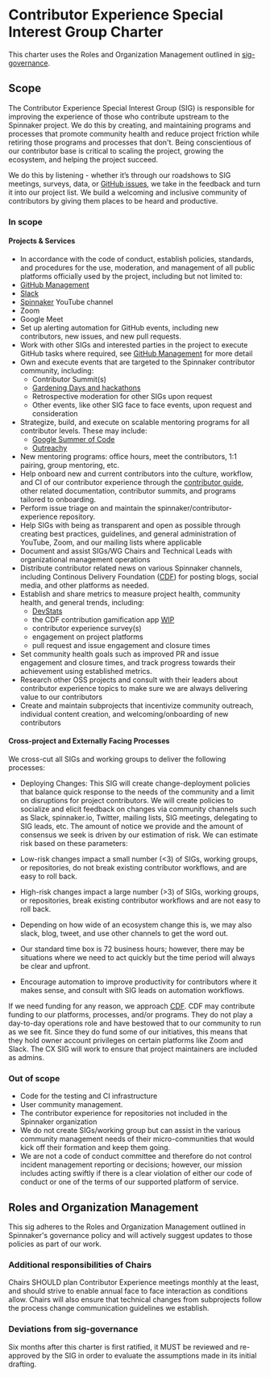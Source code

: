 # Contributor Experience Special Interest Group Charter

This charter uses the Roles and Organization Management outlined in [sig-governance](https://github.com/spinnaker/governance/blob/master/governance.md).

## Scope

The Contributor Experience Special Interest Group (SIG) is responsible for improving the experience of those who contribute upstream to the Spinnaker project. We do this by creating, and maintaining programs and processes that promote community health and reduce project friction while retiring those programs and processes that don't. Being conscientious of our contributor base is critical to scaling the project, growing the ecosystem, and helping the project succeed.

We do this by listening - whether it’s through our roadshows to SIG meetings, surveys, data, or [GitHub issues](https://github.com/spinnaker/spinnaker/issues), we take in the feedback and turn it into our project list. We build a welcoming and inclusive community of contributors by giving them places to be heard and productive.

### In scope

#### Projects & Services

-  In accordance with the code of conduct, establish policies, standards, and procedures for the use, moderation, and management of all public platforms officially used by the project, including but not limited to:
  - [GitHub Management](https://github.com/spinnaker)
  - [Slack](https://join.spinnaker.io/)
  - [Spinnaker](https://www.youtube.com/channel/UCcxQbw8kT1-FRhFhO2QCetg) YouTube channel
  - Zoom
  - Google Meet
- Set up alerting automation for GitHub events, including new contributors, new issues, and new pull requests.
- Work with other SIGs and interested parties in the project to execute GitHub tasks where required, see [GitHub Management](https://github.com/spinnaker) for more detail
- Own and execute events that are targeted to the Spinnaker contributor community, including:
  - Contributor Summit(s) 
  - [Gardening Days and hackathons](https://github.com/spinnaker-hackathon/gardening)
  - Retrospective moderation for other SIGs upon request
  - Other events, like other SIG face to face events, upon request and consideration
- Strategize, build, and execute on scalable mentoring programs for all contributor levels. These may include:
  - [Google Summer of Code](https://summerofcode.withgoogle.com/archive/)
  - [Outreachy](https://www.outreachy.org/)
- New mentoring programs: office hours, meet the contributors, 1:1 pairing, group mentoring, etc.
- Help onboard new and current contributors into the culture, workflow, and CI of our contributor experience through the [contributor guide](https://spinnaker.io/community/contributing/), other related documentation, contributor summits, and programs tailored to onboarding.
- Perform issue triage on and maintain the spinnaker/contributor-experience repository.  
- Help SIGs with being as transparent and open as possible through creating best practices, guidelines, and general administration of YouTube, Zoom, and our mailing lists where applicable
- Document and assist SIGs/WG Chairs and Technical Leads with organizational management operations
- Distribute contributor related news on various Spinnaker channels, including Continous Delivery Foundation ([CDF](https://cd.foundation)) for posting blogs, social media, and other platforms as needed.
- Establish and share metrics to measure project health, community health, and general trends, including:
  - [DevStats](https://spinnaker.devstats.cd.foundation/)
  - the CDF contribution gamification app [WIP](https://github.com/ExitoLab/spinnaker_gamification_app)
  - contributor experience survey(s)
  - engagement on project platforms
  - pull request and issue engagement and closure times
- Set community health goals such as improved PR and issue engagement and closure times, and track progress towards their achievement using established metrics.
- Research other OSS projects and consult with their leaders about contributor experience topics to make sure we are always delivering value to our contributors
- Create and maintain subprojects that incentivize community outreach, individual content creation, and welcoming/onboarding of new contributors

#### Cross-project and Externally Facing Processes

We cross-cut all SIGs and working groups to deliver the following processes:

- Deploying Changes:
 This SIG will create change-deployment policies that balance quick response to the needs of the community and a limit on disruptions for project contributors. We will create policies to socialize and elicit feedback on changes via community channels such as Slack, spinnaker.io, Twitter, mailing lists, SIG meetings, delegating to SIG leads, etc. The amount of notice we provide and the amount of consensus we seek is driven by our estimation of risk. We can estimate risk based on these parameters:

- Low-risk changes impact a small number (<3) of SIGs, working groups, or repositories, do not break existing contributor workflows, and are easy to roll back.
- High-risk changes impact a large number (>3) of SIGs, working groups, or repositories, break existing contributor workflows and are not easy to roll back.
- Depending on how wide of an ecosystem change this is, we may also slack, blog, tweet, and use other channels to get the word out.
- Our standard time box is 72 business hours; however, there may be situations where we need to act quickly but the time period will always be clear and upfront.
- Encourage automation to improve productivity for contributors where it makes sense, and consult with SIG leads on automation workflows.

If we need funding for any reason, we approach [CDF](https://cd.foundation).
CDF may contribute funding to our platforms, processes, and/or programs. They do not play a day-to-day operations role and have bestowed that to our community to run as we see fit. Since they do fund some of our initiatives, this means that they hold owner account privileges on certain platforms like Zoom and Slack. The CX SIG will work to ensure that project maintainers are included as admins.

### Out of scope

- Code for the testing and CI infrastructure
- User community management.
- The contributor experience for repositories not included in the Spinnaker organization
- We do not create SIGs/working group but can assist in the various community management needs of their micro-communities that would kick off their formation and keep them going.
- We are not a code of conduct committee and therefore do not control incident management reporting or decisions; however, our mission includes acting swiftly if there is a clear violation of either our code of conduct or one of the terms of our supported platform of service.

## Roles and Organization Management

This sig adheres to the Roles and Organization Management outlined in Spinnaker's governance policy and will actively suggest updates to those policies as part of our work.


### Additional responsibilities of Chairs

Chairs SHOULD plan Contributor Experience meetings monthly at the least, and should strive to enable annual face to face interaction as conditions allow. Chairs will also ensure that technical changes from subprojects follow the process change communication guidelines we establish.

### Deviations from sig-governance
Six months after this charter is first ratified, it MUST be reviewed and re-approved by the SIG in order to evaluate the assumptions made in its initial drafting.
